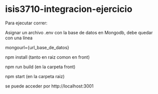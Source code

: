 # isis3710-integracion-ejercicio
Para ejecutar correr:

Asignar un archivo .env con la base de datos en Mongodb, debe quedar con una línea

mongourl={url_base_de_datos}

npm install (tanto en raiz comon en front)

npm run build (en la carpeta front)

npm start (en la carpeta raiz)

se puede acceder por http://localhost:3001
